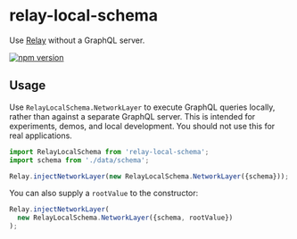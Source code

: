 # relay-local-schema
Use [Relay](http://facebook.github.io/relay/) without a GraphQL server.

[![npm version](https://badge.fury.io/js/relay-local-schema.svg)](http://badge.fury.io/js/relay-local-schema)

## Usage

Use `RelayLocalSchema.NetworkLayer` to execute GraphQL queries locally, rather than against a separate GraphQL server. This is intended for experiments, demos, and local development. You should not use this for real applications.

```js
import RelayLocalSchema from 'relay-local-schema';
import schema from './data/schema';

Relay.injectNetworkLayer(new RelayLocalSchema.NetworkLayer({schema}));
```

You can also supply a `rootValue` to the constructor:

```js
Relay.injectNetworkLayer(
  new RelayLocalSchema.NetworkLayer({schema, rootValue})
);
```
